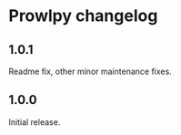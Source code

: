 # Prowlpy changelog

## 1.0.1

Readme fix, other minor maintenance fixes.

## 1.0.0

Initial release.
